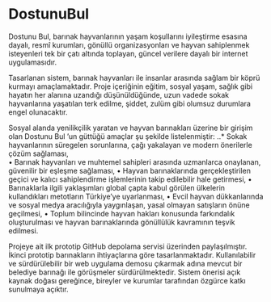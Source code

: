 # DostunuBul

Dostunu Bul, barınak hayvanlarının yaşam koşullarını iyileştirme esasına dayalı, resmî kurumları, gönüllü organizasyonları ve hayvan sahiplenmek isteyenleri tek bir çatı altında toplayan, güncel verilere dayalı bir internet uygulamasıdır.  
 
Tasarlanan sistem, barınak hayvanları ile insanlar arasında sağlam bir köprü kurmayı amaçlamaktadır. Proje içeriğinin eğitim, sosyal yaşam, sağlık gibi hayatın her alanına uzandığı düşünüldüğünde, uzun vadede sokak hayvanlarına yaşatılan terk edilme, şiddet, zulüm gibi olumsuz durumlara engel olunacaktır.  
 
Sosyal alanda yenilikçilik yaratan ve hayvan barınakları üzerine bir girişim olan Dostunu Bul ’un güttüğü amaçlar şu şekilde listelenmiştir: ..* Sokak hayvanlarının süregelen sorunlarına, çağı yakalayan ve modern önerilerle çözüm sağlaması,  
• Barınak hayvanları ve muhtemel sahipleri arasında uzmanlarca onaylanan, güvenilir bir eşleşme sağlaması, • Hayvan barınaklarında gerçekleştirilen geçici ve kalıcı sahiplendirme işlemlerinin takip edilebilir hale getirmesi, • Barınaklarla ilgili yaklaşımları global çapta kabul görülen ülkelerin kullandıkları metotların Türkiye’ye uyarlanması, • Evcil hayvan dükkanlarında ve sosyal medya aracılığıyla yaygınlaşan, yasal olmayan satışların önüne geçilmesi, • Toplum bilincinde hayvan hakları konusunda farkındalık oluşturulması ve hayvan barınaklarında gönüllülük kavramının teşvik edilmesi. 
 
Projeye ait ilk prototip GitHub depolama servisi üzerinden paylaşılmıştır. İkinci prototip barınakların ihtiyaçlarına göre tasarlanmaktadır. Kullanılabilir ve sürdürülebilir bir web uygulama demosu çıkarmak adına mevcut bir belediye barınağı ile görüşmeler sürdürülmektedir. Sistem önerisi açık kaynak doğası gereğince, bireyler ve kurumlar tarafından özgürce katkı sunulmaya açıktır.
